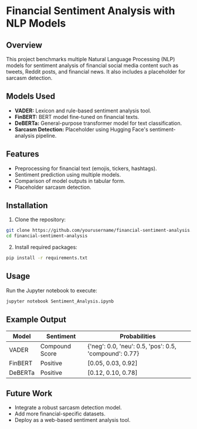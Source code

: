 # Financial Sentiment Analysis with NLP Models

## Overview
This project benchmarks multiple Natural Language Processing (NLP) models for sentiment analysis of financial social media content such as tweets, Reddit posts, and financial news. It also includes a placeholder for sarcasm detection.

## Models Used
- **VADER:** Lexicon and rule-based sentiment analysis tool.
- **FinBERT:** BERT model fine-tuned on financial texts.
- **DeBERTa:** General-purpose transformer model for text classification.
- **Sarcasm Detection:** Placeholder using Hugging Face's sentiment-analysis pipeline.

## Features
- Preprocessing for financial text (emojis, tickers, hashtags).
- Sentiment prediction using multiple models.
- Comparison of model outputs in tabular form.
- Placeholder sarcasm detection.

## Installation
1. Clone the repository:
```bash
git clone https://github.com/yourusername/financial-sentiment-analysis.git
cd financial-sentiment-analysis
```

2. Install required packages:
```bash
pip install -r requirements.txt
```

## Usage
Run the Jupyter notebook to execute:
```bash
jupyter notebook Sentiment_Analysis.ipynb
```

## Example Output
| Model   | Sentiment         | Probabilities                  |
|---------|-------------------|---------------------------------|
| VADER   | Compound Score     | {'neg': 0.0, 'neu': 0.5, 'pos': 0.5, 'compound': 0.77} |
| FinBERT | Positive           | [0.05, 0.03, 0.92]             |
| DeBERTa | Positive           | [0.12, 0.10, 0.78]             |

## Future Work
- Integrate a robust sarcasm detection model.
- Add more financial-specific datasets.
- Deploy as a web-based sentiment analysis tool.
